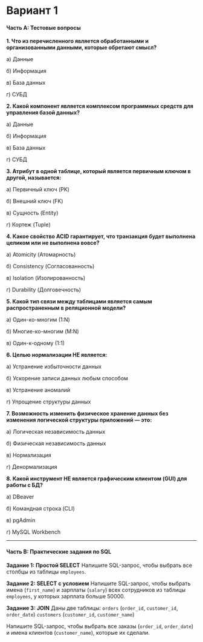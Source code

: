 # **Вариант 1**

#### **Часть A: Тестовые вопросы**

**1. Что из перечисленного является обработанными и организованными данными, которые обретают смысл?**

а) Данные

б) Информация

в) База данных

г) СУБД

**2. Какой компонент является комплексом программных средств для управления базой данных?**

а) Данные

б) Информация

в) База данных

г) СУБД

**3. Атрибут в одной таблице, который является первичным ключом в другой, называется:**

а) Первичный ключ (PK)

б) Внешний ключ (FK)

в) Сущность (Entity)

г) Кортеж (Tuple)

**4. Какое свойство ACID гарантирует, что транзакция будет выполнена целиком или не выполнена вовсе?**

а) Atomicity (Атомарность)

б) Consistency (Согласованность)

в) Isolation (Изолированность)

г) Durability (Долговечность)

**5. Какой тип связи между таблицами является самым распространенным в реляционной модели?**

а) Один-ко-многим (1:N)

б) Многие-ко-многим (M:N)

в) Один-к-одному (1:1)

**6. Целью нормализации НЕ является:**

а) Устранение избыточности данных

б) Ускорение записи данных любым способом

в) Устранение аномалий

г) Упрощение структуры данных

**7. Возможность изменить физическое хранение данных без изменения логической структуры приложений — это:**

а) Логическая независимость данных

б) Физическая независимость данных

в) Нормализация

г) Денормализация

**8. Какой инструмент НЕ является графическим клиентом (GUI) для работы с БД?**

а) DBeaver

б) Командная строка (CLI)

в) pgAdmin

г) MySQL Workbench

---

#### **Часть B: Практические задания по SQL**

**Задание 1: Простой SELECT**
Напишите SQL-запрос, чтобы выбрать все столбцы из таблицы `employees`.

**Задание 2: SELECT с условием**
Напишите SQL-запрос, чтобы выбрать имена (`first_name`) и зарплаты (`salary`) всех сотрудников из таблицы `employees`, у которых зарплата больше 50000.

**Задание 3: JOIN**
Даны две таблицы:
`orders` (`order_id`, `customer_id`, `order_date`)
`customers` (`customer_id`, `customer_name`)

Напишите SQL-запрос, чтобы выбрать все заказы (`order_id`, `order_date`) и имена клиентов (`customer_name`), которые их сделали.
